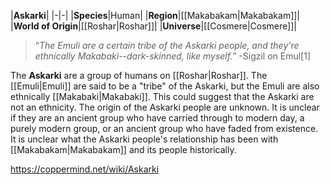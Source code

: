 |**Askarki**|
|-|-|
|**Species**|Human|
|**Region**|[[Makabakam\|Makabakam]]|
|**World of Origin**|[[Roshar\|Roshar]]|
|**Universe**|[[Cosmere\|Cosmere]]|

>“*The Emuli are a certain tribe of the Askarki people, and they're ethnically Makabaki--dark-skinned, like myself.*”
\-Sigzil on Emul[1]


The **Askarki** are a group of humans on [[Roshar\|Roshar]]. The [[Emuli\|Emuli]] are said to be a "tribe" of the Askarki, but the Emuli are also ethnically [[Makabaki\|Makabaki]]. This could suggest that the Askarki are not an ethnicity.
The origin of the Askarki people are unknown. It is unclear if they are an ancient group who have carried through to modern day, a purely modern group, or an ancient group who have faded from existence. It is unclear what the Askarki people's relationship has been with [[Makabakam\|Makabakam]] and its people historically.



https://coppermind.net/wiki/Askarki
